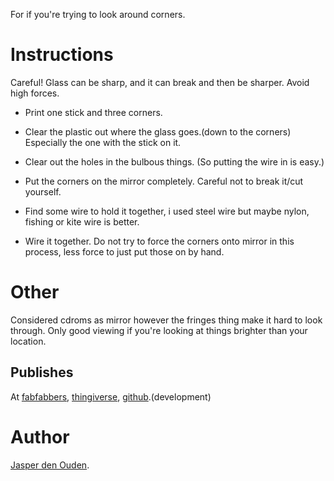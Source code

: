 
For if you're trying to look around corners.

# Instructions
Careful! Glass can be sharp, and it can break and then be sharper. Avoid high
forces.

* Print one stick and three corners.

* Clear the plastic out where the glass goes.(down to the corners) Especially 
the one with the stick on it.

* Clear out the holes in the bulbous things. (So putting the wire in is easy.)

* Put the corners on the mirror completely. Careful not to break it/cut yourself.

* Find some wire to hold it together, i used steel wire but maybe nylon, fishing
or kite wire is better.

* Wire it together. Do not try to force the corners onto mirror in this process,
less force to just put those on by hand.

# Other
Considered cdroms as mirror however the fringes thing make it hard to look 
through. Only good viewing if you're looking at things brighter than your
location.

## Publishes
At [fabfabbers](http://www.fabfabbers.com/models/id/133/corner-mirror-by-o-jasper),
[thingiverse](http://www.thingiverse.com/thing:79404?save=success),
[github](https://github.com/o-jasper/various_physibles).(development)

# Author
[Jasper den Ouden](http://www.ojasper.nl/).
